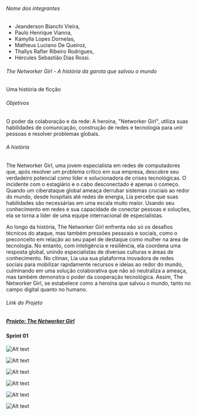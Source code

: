 ###### Nome dos integrantes

- Jeanderson Bianchi Vieira,
- Paulo Henrique Vianna,
- Kamylla Lopes Dornelas,
- Matheus Luciano De Queiroz,
- Thallys Rafler Ribeiro Rodrigues,
- Hércules Sebastião Dias Rossi.

###### The Networker Girl - A história da garota que salvou o mundo

Uma história de ficção

###### Objetivos

O poder da colaboração e da rede: A heroína, "Networker Girl", utiliza suas habilidades de comunicação, construção de redes e tecnologia para unir pessoas e resolver problemas globais.

###### A história

The Networker Girl, uma jovem especialista em redes de computadores que, após resolver um problema crítico em sua empresa, descobre seu verdadeiro potencial como líder e solucionadora de crises tecnológicas. O incidente com o estagiário e o cabo desconectado é apenas o começo. Quando um ciberataque global ameaça derrubar sistemas cruciais ao redor do mundo, desde hospitais até redes de energia, Lia percebe que suas habilidades são necessárias em uma escala muito maior. Usando seu conhecimento em redes e sua capacidade de conectar pessoas e soluções, ela se torna a líder de uma equipe internacional de especialistas.

Ao longo da história, The Networker Girl enfrenta não só os desafios técnicos do ataque, mas também pressões pessoais e sociais, como o preconceito em relação ao seu papel de destaque como mulher na área de tecnologia. No entanto, com inteligência e resiliência, ela coordena uma resposta global, unindo especialistas de diversas culturas e áreas de conhecimento. No clímax, Lia usa sua plataforma inovadora de redes sociais para mobilizar rapidamente recursos e ideias ao redor do mundo, culminando em uma solução colaborativa que não só neutraliza a ameaça, mas também demonstra o poder da cooperação tecnológica. Assim, The Networker Girl, se estabelece como a heroína que salvou o mundo, tanto no campo digital quanto no humano.

###### Link do Projeto

##### [Projeto: The Networker Girl](https://github.com/users/phoenixproject/projects/2/)<br/>

#### Sprint 01
![Alt text](https://github.com/phoenixproject/thenetworkergirl/blob/master/_MEDIA/1.png?raw=true "Descrição do arquivo")

![Alt text](https://github.com/phoenixproject/thenetworkergirl/blob/master/_MEDIA/2.png?raw=true "Descrição do arquivo")

![Alt text](https://github.com/phoenixproject/thenetworkergirl/blob/master/_MEDIA/3.png?raw=true "Descrição do arquivo")

![Alt text](https://github.com/phoenixproject/thenetworkergirl/blob/master/_MEDIA/4.png?raw=true "Descrição do arquivo")

![Alt text](https://github.com/phoenixproject/thenetworkergirl/blob/master/_MEDIA/5.png?raw=true "Descrição do arquivo")

![Alt text](https://github.com/phoenixproject/thenetworkergirl/blob/master/_MEDIA/6.png?raw=true "Descrição do arquivo")
